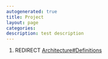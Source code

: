 ```yaml
---
autogenerated: true
title: Project
layout: page
categories: 
description: test description
---
```


1.  REDIRECT [Architecture\#Definitions](Architecture#Definitions)
